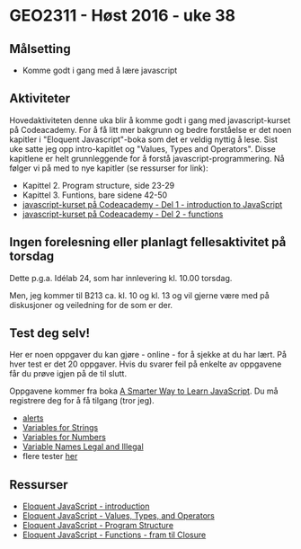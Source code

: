 # GEO2311 - Høst 2016 - uke 38


## Målsetting

- Komme godt i gang med å lære javascript

## Aktiviteter

Hovedaktiviteten denne uka blir å komme godt i gang med javascript-kurset på Codeacademy. For å få litt mer bakgrunn og bedre forståelse er det noen kapitler i "Eloquent Javascript"-boka som det er veldig nyttig å lese. Sist uke satte jeg opp intro-kapitlet og "Values, Types and Operators". Disse kapitlene er helt grunnleggende for å forstå javascript-programmering. Nå følger vi på med to nye kapitler (se ressurser for link):
- Kapittel 2. Program structure, side 23-29
- Kapittel 3. Funtions, bare sidene 42-50 
- [javascript-kurset på Codeacademy - Del 1 - introduction to JavaScript](https://www.codecademy.com/learn/javascript)
- [javascript-kurset på Codeacademy - Del 2 - functions](https://www.codecademy.com/learn/javascript)


## Ingen forelesning eller planlagt fellesaktivitet på torsdag

Dette p.g.a. Idélab 24, som har innlevering kl. 10.00 torsdag. 

Men, jeg kommer til B213 ca. kl. 10 og kl. 13 og vil gjerne være med på diskusjoner og veiledning for de som er der.

## Test deg selv!

Her er noen oppgaver du kan gjøre - online - for å sjekke at du har lært.
På hver test er det 20 oppgaver. Hvis du svarer feil på enkelte av oppgavene får du prøve igjen på de til slutt.

Oppgavene kommer fra boka [A Smarter Way to Learn JavaScript](http://www.asmarterwaytolearn.com/index.html). Du må registrere deg for å få tilgang (tror jeg).

- [alerts](http://www.asmarterwaytolearn.com/js/1.html)
- [Variables for Strings](http://www.asmarterwaytolearn.com/js/2.html)
- [Variables for Numbers](http://www.asmarterwaytolearn.com/js/3.html)
- [Variable Names Legal and Illegal](http://www.asmarterwaytolearn.com/js/4.html)
- flere tester [her](http://www.asmarterwaytolearn.com/js/index-of-exercises.html)


## Ressurser

- [Eloquent JavaScript - introduction](http://eloquentjavascript.net/00_intro.html)
- [Eloquent JavaScript - Values, Types, and Operators](http://eloquentjavascript.net/01_values.html)
- [Eloquent JavaScript - Program Structure](http://eloquentjavascript.net/02_program_structure.html)
- [Eloquent JavaScript - Functions - fram til Closure](http://eloquentjavascript.net/03_functions.html)

